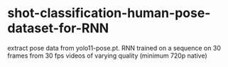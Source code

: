 # shot-classification-human-pose-dataset-for-RNN
extract pose data from yolo11-pose.pt. RNN trained on a sequence on 30 frames from 30 fps videos of varying quality (minimum 720p native)
